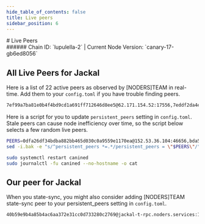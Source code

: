 ```yaml
---
hide_table_of_contents: false
title: Live peers
sidebar_position: 6
---
```


<div class="h1-with-icon icon-jackal">
# Live Peers
</div>
###### Chain ID: `lupulella-2` | Current Node Version: `canary-17-gb6ed8056`

## All Live Peers for Jackal
Here is a list of 22 active peers as observed by [NODERS]TEAM in real-time. Add them to your `config.toml` if you have trouble finding peers.

```bash
7ef99a7ba81e0b4f4bd9cd1a691ff712646d8ee5@62.171.154.52:17556,7eddf2da4e97de8155b8cfbd84f7b41be7a47c19@3.121.30.80:26626,dc84774683298e57a848b59b7c0d1a70477b4fc1@213.239.207.175:48656,451622fd913f6119a67f67e65f3ab82c3fbea529@78.107.253.133:32656,0394449cab5a29f24dd4f37683d3b7622f27c0fc@65.108.206.118:61156,34bb04a3e226493e5d142c74bf78d2ed2803ee9d@213.133.100.172:27464,1a25583f633b4fe12fe62737127986c78327f77a@95.217.228.108:26656,0dfa26df34bdba882bb465d030c0a9559e1170ea@152.53.36.104:46656,f3e70d3de1974208af04dac6fabd657ab4abf0ff@65.108.75.107:24656,bb2aa5ae8af231be2cc1875c3ec2d869dd0638ed@135.181.88.132:26656,e0bbd062b09dd71a06edf96a446273d0e8bb3c45@144.76.97.251:26746,0e9b017991510efeee3b6aaf095e8f840fcf1d65@142.132.202.92:26856,e1cb78599d1affda75cbb004d7b5082e1ae6d0f1@135.181.201.4:26656,0250f90f8321f159ad13422de9a2b89f6585d9b3@65.109.84.33:17556,bda5e61d05f423919783ff73dc096ac3a8eef5c3@65.108.57.170:26656,14113e100f1c466cc2fee7505154b8ada523cbad@212.23.222.109:26456,56fe0d26dd1e32f049500ab0d216658788b95cc5@65.21.88.86:16656,11b91d243d43e761c96cfbf49f2f2bd06cce2df8@65.109.23.114:17556,3d3408f7768441344a7cf8c3b313f9309930464d@173.212.231.154:31656,ec78732a7d5bdc1e27e8d7ac1bffe3881c9fb271@65.108.226.183:17556,d5519e378247dfb61dfe90652d1fe3e2b3005a5b@65.109.68.190:13756,b4702f51f24731b3892b5ca9ceed1a3436f7a629@94.130.164.82:17556
```

Here is a script for you to update `persistent_peers` setting in `config.toml`. Stale peers can cause node inefficiency over time, so the script below selects a few random live peers.

```bash
PEERS=0dfa26df34bdba882bb465d030c0a9559e1170ea@152.53.36.104:46656,bda5e61d05f423919783ff73dc096ac3a8eef5c3@65.108.57.170:26656,b4702f51f24731b3892b5ca9ceed1a3436f7a629@94.130.164.82:17556,d5519e378247dfb61dfe90652d1fe3e2b3005a5b@65.109.68.190:13756,e0bbd062b09dd71a06edf96a446273d0e8bb3c45@144.76.97.251:26746
sed -i.bak -e "s/^persistent_peers *=.*/persistent_peers = \"$PEERS\"/" ~/.canine/config/config.toml

sudo systemctl restart canined
sudo journalctl -fu canined --no-hostname -o cat
```

## Our peer for Jackal
When you state-sync, you might also consider adding [NODERS]TEAM state-sync peer to your persistent_peers setting in `config.toml`.

```bash
40b59e9b4a85b4ac6aa372e31cc0d733280c2769@jackal-t-rpc.noders.services:14656
```